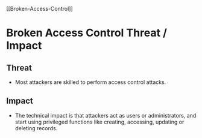 [[Broken-Access-Control]]
# Broken Access Control Threat / Impact

## Threat
- Most attackers are skilled to perform access control attacks.

## Impact
- The technical impact is that attackers act as users or administrators, and start using privileged functions like creating, accessing, updating or deleting records.
